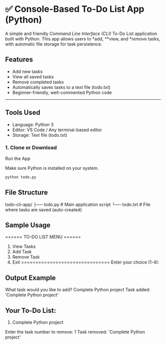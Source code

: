 # ✅ Console-Based To-Do List App (Python)

A simple and friendly *Command Line Interface (CLI)* To-Do List application built with Python. This app allows users to *add, **view, and **remove* tasks, with automatic file storage for task persistence.

##  Features

-  Add new tasks
-  View all saved tasks
-  Remove completed tasks
-  Automatically saves tasks to a text file (todo.txt)
-  Beginner-friendly, well-commented Python code

---

##  Tools Used

- Language: Python 3
- Editor: VS Code / Any terminal-based editor
- Storage: Text file (todo.txt)


### 1. Clone or Download

Run the App

Make sure Python is installed on your system.

```bash
python todo.py
```

## File Structure

 todo-cli-app/
├── todo.py          # Main application script
└── todo.txt         # File where tasks are saved (auto-created)


## Sample Usage

====== TO-DO LIST MENU ======
1. View Tasks
2. Add Task
3. Remove Task
4. Exit
===============================
 Enter your choice (1-4):



## Output Example

  What task would you like to add? Complete Python project
  Task added: 'Complete Python project'

## Your To-Do List:
1. Complete Python project

 Enter the task number to remove: 1
 Task removed: 'Complete Python project'
